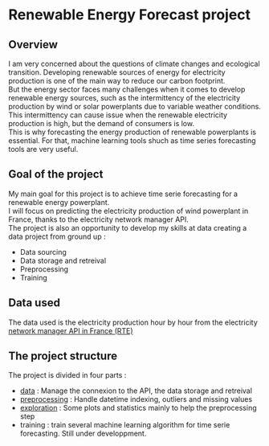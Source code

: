 # Renewable Energy Forecast project

## Overview
I am very concerned about the questions of climate changes and ecological transition. Developing renewable sources of energy for electricity production is one of the main way to reduce our carbon footprint.  
But the energy sector faces many challenges when it comes to develop renewable energy sources, such as the intermittency of the electricity production by wind or solar powerplants due to variable weather conditions.  
This intermittency can cause issue when the renewable electricity production is high, but the demand of consumers is low.  
This is why forecasting the energy production of renewable powerplants is essential. For that, machine learning tools shuch as time series forecasting tools are very useful.  

## Goal of the project
My main goal for this project is to achieve time serie forecasting for a renewable energy powerplant.  
I will focus on predicting the electricity production of wind powerplant in France, thanks to the electricity network manager API.  
The project is also an opportunity to develop my skills at data creating a data project from ground up :  
- Data sourcing
- Data storage and retreival
- Preprocessing
- Training

## Data used
The data used is the electricity production hour by hour from the electricity [network manager API in France (RTE)](https://data.rte-france.com/catalog/-/api/generation/Actual-Generation/v1.1#)  

## The project structure
The project is divided in four parts :
- [data](https://github.com/DridrM/renewable-energy-forecast/tree/master/re_forecast/data) : Manage the connexion to the API, the data storage and retreival
- [preprocessing](https://github.com/DridrM/renewable-energy-forecast/tree/master/re_forecast/preprocessing) : Handle datetime indexing, outliers and missing values
- [exploration](https://github.com/DridrM/renewable-energy-forecast/tree/master/re_forecast/exploration) : Some plots and statistics mainly to help the preprocessing step
- training : train several machine learning algorithm for time serie forecasting. Still under developpment.
